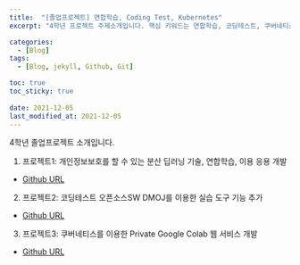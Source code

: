 ```yaml
---
title:  "[졸업프로젝트] 연합학습, Coding Test, Kubernetes"
excerpt: "4학년 프로젝트 주제소개입니다. 핵심 키워드는 연합학습, 코딩테스트, 쿠버네티스입니다. "

categories:
  - [Blog]
tags:
  - [Blog, jekyll, Github, Git]

toc: true
toc_sticky: true
 
date: 2021-12-05
last_modified_at: 2021-12-05
---
```


4학년 졸업프로젝트 소개입니다.

1. 프로젝트1: 개인정보보호를 할 수 있는 분산 딥러닝 기술, 연합학습, 이용 응용 개발
  * [Github URL](https://github.com/leeyoungseok/2022-under-project-fl) 
2. 프로젝트2: 코딩테스트 오픈소스SW DMOJ를 이용한 실습 도구 기능 추가
  * [Github URL](https://github.com/leeyoungseok/2022-under-project-codingtest) 
3. 프로젝트3: 쿠버네티스를 이용한 Private Google Colab 웹 서비스 개발
  * [Github URL](https://github.com/leeyoungseok/2022-under-project-kube) 